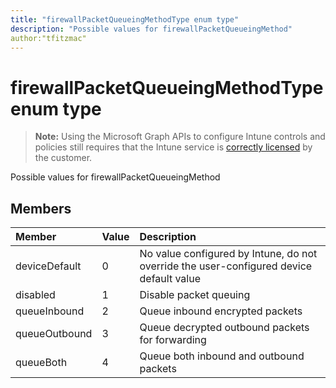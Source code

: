 ```yaml
---
title: "firewallPacketQueueingMethodType enum type"
description: "Possible values for firewallPacketQueueingMethod"
author:"tfitzmac"
---
```


# firewallPacketQueueingMethodType enum type

> **Note:** Using the Microsoft Graph APIs to configure Intune controls and policies still requires that the Intune service is [correctly licensed](https://go.microsoft.com/fwlink/?linkid=839381) by the customer.

Possible values for firewallPacketQueueingMethod
## Members
|Member|Value|Description|
|:---|:---|:---|
|deviceDefault|0|No value configured by Intune, do not override the user-configured device default value|
|disabled|1|Disable packet queuing|
|queueInbound|2|Queue inbound encrypted packets|
|queueOutbound|3|Queue decrypted outbound packets for forwarding|
|queueBoth|4|Queue both inbound and outbound packets|



